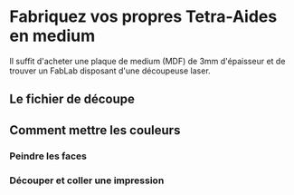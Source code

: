 # Fabriquez vos propres Tetra-Aides en medium

Il suffit d'acheter une plaque de medium (MDF) de 3mm d'épaisseur et de trouver un FabLab disposant d'une découpeuse laser.

## Le fichier de découpe

## Comment mettre les couleurs

### Peindre les faces

### Découper et coller une impression

